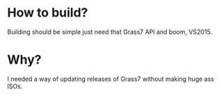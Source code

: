# How to build?
Building should be simple just need that Grass7 API and boom, VS2015.
# Why?
I needed a way of updating releases of Grass7 without making huge ass ISOs.
